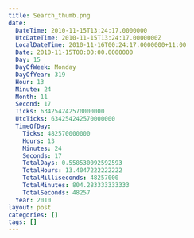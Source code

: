 ```yaml
---
title: Search_thumb.png
date:
  DateTime: 2010-11-15T13:24:17.0000000
  UtcDateTime: 2010-11-15T13:24:17.0000000Z
  LocalDateTime: 2010-11-16T00:24:17.0000000+11:00
  Date: 2010-11-15T00:00:00.0000000
  Day: 15
  DayOfWeek: Monday
  DayOfYear: 319
  Hour: 13
  Minute: 24
  Month: 11
  Second: 17
  Ticks: 634254242570000000
  UtcTicks: 634254242570000000
  TimeOfDay:
    Ticks: 482570000000
    Hours: 13
    Minutes: 24
    Seconds: 17
    TotalDays: 0.558530092592593
    TotalHours: 13.4047222222222
    TotalMilliseconds: 48257000
    TotalMinutes: 804.283333333333
    TotalSeconds: 48257
  Year: 2010
layout: post
categories: []
tags: []
---
```


